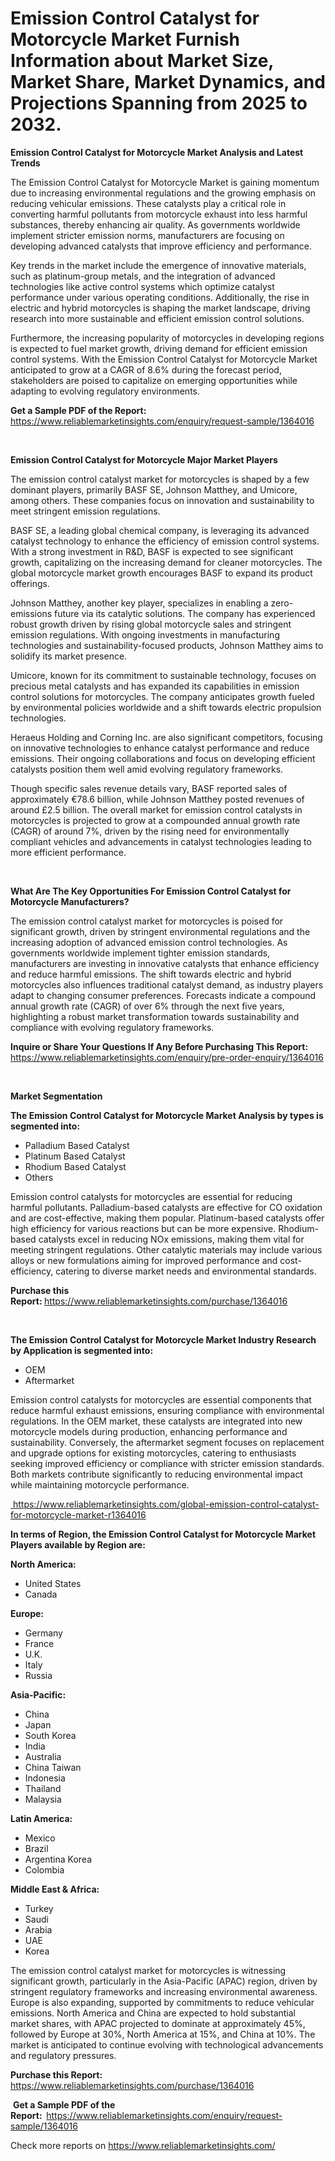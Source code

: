 <p><h1>Emission Control Catalyst for Motorcycle Market Furnish Information about Market Size, Market Share, Market Dynamics, and Projections Spanning from 2025 to 2032.</h1></p><p><strong>Emission Control Catalyst for Motorcycle Market Analysis and Latest Trends</strong></p>
<p><p>The Emission Control Catalyst for Motorcycle Market is gaining momentum due to increasing environmental regulations and the growing emphasis on reducing vehicular emissions. These catalysts play a critical role in converting harmful pollutants from motorcycle exhaust into less harmful substances, thereby enhancing air quality. As governments worldwide implement stricter emission norms, manufacturers are focusing on developing advanced catalysts that improve efficiency and performance.</p><p>Key trends in the market include the emergence of innovative materials, such as platinum-group metals, and the integration of advanced technologies like active control systems which optimize catalyst performance under various operating conditions. Additionally, the rise in electric and hybrid motorcycles is shaping the market landscape, driving research into more sustainable and efficient emission control solutions.</p><p>Furthermore, the increasing popularity of motorcycles in developing regions is expected to fuel market growth, driving demand for efficient emission control systems. With the Emission Control Catalyst for Motorcycle Market anticipated to grow at a CAGR of 8.6% during the forecast period, stakeholders are poised to capitalize on emerging opportunities while adapting to evolving regulatory environments.</p></p>
<p><strong>Get a Sample PDF of the Report:&nbsp;</strong> <a href="https://www.reliablemarketinsights.com/enquiry/request-sample/1364016?utm_campaign=2232&utm_medium=2&utm_source=Github&utm_content=ia&utm_term=31032025&utm_id=emission-control-catalyst-for-motorcycle">https://www.reliablemarketinsights.com/enquiry/request-sample/1364016</a></p>
<p>&nbsp;</p>
<p><strong>Emission Control Catalyst for Motorcycle Major Market Players</strong></p>
<p><p>The emission control catalyst market for motorcycles is shaped by a few dominant players, primarily BASF SE, Johnson Matthey, and Umicore, among others. These companies focus on innovation and sustainability to meet stringent emission regulations.</p><p>BASF SE, a leading global chemical company, is leveraging its advanced catalyst technology to enhance the efficiency of emission control systems. With a strong investment in R&D, BASF is expected to see significant growth, capitalizing on the increasing demand for cleaner motorcycles. The global motorcycle market growth encourages BASF to expand its product offerings.</p><p>Johnson Matthey, another key player, specializes in enabling a zero-emissions future via its catalytic solutions. The company has experienced robust growth driven by rising global motorcycle sales and stringent emission regulations. With ongoing investments in manufacturing technologies and sustainability-focused products, Johnson Matthey aims to solidify its market presence.</p><p>Umicore, known for its commitment to sustainable technology, focuses on precious metal catalysts and has expanded its capabilities in emission control solutions for motorcycles. The company anticipates growth fueled by environmental policies worldwide and a shift towards electric propulsion technologies. </p><p>Heraeus Holding and Corning Inc. are also significant competitors, focusing on innovative technologies to enhance catalyst performance and reduce emissions. Their ongoing collaborations and focus on developing efficient catalysts position them well amid evolving regulatory frameworks.</p><p>Though specific sales revenue details vary, BASF reported sales of approximately €78.6 billion, while Johnson Matthey posted revenues of around £2.5 billion. The overall market for emission control catalysts in motorcycles is projected to grow at a compounded annual growth rate (CAGR) of around 7%, driven by the rising need for environmentally compliant vehicles and advancements in catalyst technologies leading to more efficient performance.</p></p>
<p>&nbsp;</p>
<p><strong>What Are The Key Opportunities For Emission Control Catalyst for Motorcycle Manufacturers?</strong></p>
<p><p>The emission control catalyst market for motorcycles is poised for significant growth, driven by stringent environmental regulations and the increasing adoption of advanced emission control technologies. As governments worldwide implement tighter emission standards, manufacturers are investing in innovative catalysts that enhance efficiency and reduce harmful emissions. The shift towards electric and hybrid motorcycles also influences traditional catalyst demand, as industry players adapt to changing consumer preferences. Forecasts indicate a compound annual growth rate (CAGR) of over 6% through the next five years, highlighting a robust market transformation towards sustainability and compliance with evolving regulatory frameworks.</p></p>
<p><strong>Inquire or Share Your Questions If Any Before Purchasing This Report:</strong> <a href="https://www.reliablemarketinsights.com/enquiry/pre-order-enquiry/1364016?utm_campaign=2232&utm_medium=2&utm_source=Github&utm_content=ia&utm_term=31032025&utm_id=emission-control-catalyst-for-motorcycle">https://www.reliablemarketinsights.com/enquiry/pre-order-enquiry/1364016</a></p>
<p>&nbsp;</p>
<p><strong>Market Segmentation</strong></p>
<p><strong>The Emission Control Catalyst for Motorcycle Market Analysis by types is segmented into:</strong></p>
<p><ul><li>Palladium Based Catalyst</li><li>Platinum Based Catalyst</li><li>Rhodium Based Catalyst</li><li>Others</li></ul></p>
<p><p>Emission control catalysts for motorcycles are essential for reducing harmful pollutants. Palladium-based catalysts are effective for CO oxidation and are cost-effective, making them popular. Platinum-based catalysts offer high efficiency for various reactions but can be more expensive. Rhodium-based catalysts excel in reducing NOx emissions, making them vital for meeting stringent regulations. Other catalytic materials may include various alloys or new formulations aiming for improved performance and cost-efficiency, catering to diverse market needs and environmental standards.</p></p>
<p><strong>Purchase this Report:&nbsp;</strong><a href="https://www.reliablemarketinsights.com/purchase/1364016?utm_campaign=2232&utm_medium=2&utm_source=Github&utm_content=ia&utm_term=31032025&utm_id=emission-control-catalyst-for-motorcycle">https://www.reliablemarketinsights.com/purchase/1364016</a></p>
<p>&nbsp;</p>
<p><strong>The Emission Control Catalyst for Motorcycle Market Industry Research by Application is segmented into:</strong></p>
<p><ul><li>OEM</li><li>Aftermarket</li></ul></p>
<p><p>Emission control catalysts for motorcycles are essential components that reduce harmful exhaust emissions, ensuring compliance with environmental regulations. In the OEM market, these catalysts are integrated into new motorcycle models during production, enhancing performance and sustainability. Conversely, the aftermarket segment focuses on replacement and upgrade options for existing motorcycles, catering to enthusiasts seeking improved efficiency or compliance with stricter emission standards. Both markets contribute significantly to reducing environmental impact while maintaining motorcycle performance.</p></p>
<p><a href="https://www.reliablemarketinsights.com/global-emission-control-catalyst-for-motorcycle-market-r1364016?utm_campaign=2232&utm_medium=2&utm_source=Github&utm_content=ia&utm_term=31032025&utm_id=emission-control-catalyst-for-motorcycle">&nbsp;https://www.reliablemarketinsights.com/global-emission-control-catalyst-for-motorcycle-market-r1364016</a></p>
<p><strong>In terms of Region, the Emission Control Catalyst for Motorcycle Market Players available by Region are:</strong></p>
<p>
    <p> <strong> North America: </strong>
        <ul>
            <li>United States</li>
            <li>Canada</li>
        </ul>
        </p> 
    <p> <strong> Europe: </strong>
        <ul>
            <li>Germany</li>
            <li>France</li>
            <li>U.K.</li>
            <li>Italy</li>
            <li>Russia</li>
        </ul>
        </p> 
    <p> <strong> Asia-Pacific: </strong>
        <ul>
            <li>China</li>
            <li>Japan</li>
            <li>South Korea</li>
            <li>India</li>
            <li>Australia</li>
            <li>China Taiwan</li>
            <li>Indonesia</li>
            <li>Thailand</li>
            <li>Malaysia</li>
        </ul>
        </p> 
    <p> <strong> Latin America: </strong>
        <ul>
            <li>Mexico</li>
            <li>Brazil</li>
            <li>Argentina Korea</li>
            <li>Colombia</li>
        </ul>
        </p> 
    <p> <strong> Middle East & Africa: </strong>
        <ul>
            <li>Turkey</li>
            <li>Saudi</li>
            <li>Arabia</li>
            <li>UAE</li>
            <li>Korea</li>
        </ul>
    </p>
    </p>
<p><p>The emission control catalyst market for motorcycles is witnessing significant growth, particularly in the Asia-Pacific (APAC) region, driven by stringent regulatory frameworks and increasing environmental awareness. Europe is also expanding, supported by commitments to reduce vehicular emissions. North America and China are expected to hold substantial market shares, with APAC projected to dominate at approximately 45%, followed by Europe at 30%, North America at 15%, and China at 10%. The market is anticipated to continue evolving with technological advancements and regulatory pressures.</p></p>
<p><strong>Purchase this Report: </strong><a href="https://www.reliablemarketinsights.com/purchase/1364016?utm_campaign=2232&utm_medium=2&utm_source=Github&utm_content=ia&utm_term=31032025&utm_id=emission-control-catalyst-for-motorcycle">https://www.reliablemarketinsights.com/purchase/1364016</a></p>
<p>&nbsp;<strong>Get a Sample PDF of the Report:&nbsp;&nbsp;</strong><a href="https://www.reliablemarketinsights.com/enquiry/request-sample/1364016?utm_campaign=2232&utm_medium=2&utm_source=Github&utm_content=ia&utm_term=31032025&utm_id=emission-control-catalyst-for-motorcycle">https://www.reliablemarketinsights.com/enquiry/request-sample/1364016</a></p>
<p><strong></strong></p>
<p>Check more reports on <a href="https://www.reliablemarketinsights.com/?utm_campaign=2232&utm_medium=2&utm_source=Github&utm_content=ia&utm_term=31032025&utm_id=emission-control-catalyst-for-motorcycle">https://www.reliablemarketinsights.com/</a></p>